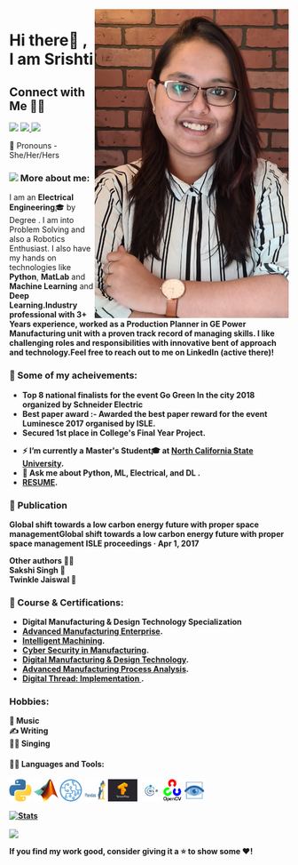 
<img align='right' src='EntryPic.png' width='350", height = "200"'>

# Hi there👋 , I am Srishti

  ## Connect with Me 🤝🏻

  [<img src="https://img.icons8.com/color/48/000000/linkedin.png" width="3.5%"/>](https://www.linkedin.com/in/srishti-choudhury-6b6064132/)
  <a href="srishtigrad95@gmail.com"> <img src="https://img.icons8.com/fluent/48/000000/gmail.png" width="3.5%"/> </a>
  [<img src="https://img.icons8.com/fluent/48/4a90e2/github.png" width="3.5%"/>](https://github.com/srishti1709)
    <!-- [<img src="https://img.icons8.com/bubbles/50/4a90e2/domain.png" width="3.5%"/>]() -->
  <!-- [<img src="https://upload.wikimedia.org/wikipedia/commons/1/19/LeetCode_logo_black.png" width="3.5%"/>](https://leetcode.com/shubhamverma2604/) -->
 
  
  
:girl: Pronouns - She/Her/Hers
  
### <img src="https://img.icons8.com/emoji/48/000000/woman-technologyst.png"/> More about me:
  
I am an **Electrical Engineering**:mortar_board: by Degree . I am into Problem Solving and also a Robotics Enthusiast. I also have my hands on technologies like <b>Python</b>, <b>MatLab</b> and <b>Machine Learning</b> and <b>Deep Learning<b/>.Industry professional with 3+ Years experience, worked as a **Production Planner in GE Power Manufacturing** unit with a proven track record of managing skills. I like challenging roles and responsibilities with innovative bent of approach and technology.Feel free to reach out to me on LinkedIn (active there)!
  
### :1st_place_medal: Some of my acheivements:

* **Top 8 national finalists for the event Go Green In the city 2018 organized by Schneider Electric**
* Best paper award :- Awarded the best paper reward for the event Luminesce 2017 organised by ISLE.
* Secured 1st place in College's Final Year Project.



- ⚡ I’m currently a **Master's Student**:mortar_board: at <a href = "https://www.ncsu.edu/" target="_blank"><b>North California State University</b></a>. 
- 💬 Ask me about <b>Python, ML, Electrical, and DL .</b>
- <a href = "" target="_blank"><b>RESUME</b></a>.
  
  
 ### :page_with_curl: **Publication**
  **Global shift towards a low carbon energy future with proper space managementGlobal shift towards a low carbon energy future with proper space management
  ISLE proceedings · Apr 1, 2017**
  
  Other authors :woman_teacher:</br> 
  Sakshi Singh :woman:</br>
  Twinkle Jaiswal :woman:
  

  
 ### :page_facing_up: Course & Certifications: <br/>
 
* Digital Manufacturing & Design Technology Specialization
* <a href = "https://www.coursera.org/account/accomplishments/certificate/UUQUH4PUY5WZ" target="_blank"><b>Advanced Manufacturing Enterprise</b></a>. 
* <a href = "https://www.coursera.org/account/accomplishments/certificate/FQGW6JW5WXLU" target="_blank"><b>Intelligent Machining</b></a>. 
* <a href = "https://www.coursera.org/account/accomplishments/certificate/RHP94LTFWAMW" target="_blank"><b>Cyber Security in Manufacturing</b></a>. 
*  <a href = "https://www.coursera.org/account/accomplishments/specialization/certificate/9JUAV9KRE5Q7" target="_blank"><b>Digital Manufacturing & Design Technology</b></a>. 
* <a href = "https://www.coursera.org/account/accomplishments/certificate/NH32GXR8EJTV" target="_blank"><b>Advanced Manufacturing Process Analysis</b></a>. 
* <a href = "https://www.coursera.org/account/accomplishments/certificate/5DESAM6MRW6L" target="_blank"><b>Digital Thread: Implementation
</b></a>. 
 
 ### Hobbies: <br/>
 :musical_note: Music<br/>
 :writing_hand: Writing<br/>
 :woman_singer: Singing<br/>
 
  
#### :woman_technologist: Languages and Tools: <br />
<code><img height="40" src="python.png"></code>
<code><img height="40" src="/Matlab.png"></code>
<code><img height="40" src="/ML.png"></code>
<code><img height="40" src="/pandas.png"></code>
<code><img height="40" src="/Tensorflow_logo.jpg"></code>
<code><img height="40" src="/nlp.jpg"></code>
<code><img height="40" src="/openCV.png"></code>
<code><img height="40" src="/computerVision.png"></code>


  
  [![Stats](https://github-readme-stats.vercel.app/api?username=srishti1709&show_icons=true&theme=radical)](https://github-readme-stats.vercel.app/api?username=srishti1709&show_icons=true&theme=radical)&nbsp; &nbsp; &nbsp; &nbsp; &nbsp; &nbsp; &nbsp; &nbsp; &nbsp; &nbsp; 
  
  
  <img height=175 align="center" src="https://github-readme-stats.vercel.app/api/top-langs/?username=srishti1709&hide=c%23,powershell,java&title_color=2aa889&text_color=99d1ce&icon_color=2bbc8a&bg_color=0c1014&langs_count=8&layout=compact" />
  

 If you find my work good, consider giving it a ⭐ to show some ❤️!
